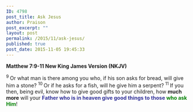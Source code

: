 ```yaml
---
ID: 4798
post_title: Ask Jesus
author: Praison
post_excerpt: ""
layout: post
permalink: /2015/11/ask-jesus/
published: true
post_date: 2015-11-05 19:45:33
---
```

<strong><span class="passage-display-bcv">Matthew 7:9-11
</span><span class="passage-display-version">New King James Version (NKJV)</span></strong>

<span id="en-NKJV-23326" class="text Matt-7-9"><sup class="versenum">9 </sup><span class="woj">Or what man is there among you who, if his son asks for bread, will give him a stone?</span> </span><span id="en-NKJV-23327" class="text Matt-7-10"><sup class="versenum">10 </sup><span class="woj">Or if he asks for a fish, will he give him a serpent?</span> </span><span id="en-NKJV-23328" class="text Matt-7-11"><sup class="versenum">11 </sup><span class="woj">If you then, being evil, know how to give good gifts to your children, how <strong>much more</strong> will your <span style="color: #333399;"><strong>Father who is in heaven give good things to those <span style="color: #008000;">who ask Him</span></strong></span>!</span></span>